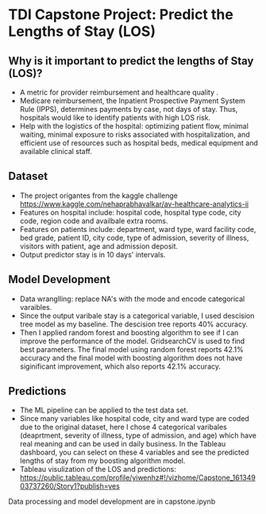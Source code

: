 # TDI Capstone Project: Predict the Lengths of Stay (LOS)

## Why is it important to predict the lengths of Stay (LOS)?
- A metric for provider reimbursement and healthcare quality .
- Medicare reimbursement, the Inpatient Prospective Payment System Rule (IPPS), determines payments by case, not days of stay. Thus, hospitals would like to identify patients with high LOS risk.
- Help with the logistics of the hospital: optimizing patient flow, minimal waiting, minimal exposure to risks associated with hospitalization, and efficient use of resources such as hospital beds, medical equipment and available clinical staff.

## Dataset
- The project origantes from the kaggle challenge https://www.kaggle.com/nehaprabhavalkar/av-healthcare-analytics-ii
- Features on hospital include: hospital code, hospital type code, city code, region code and availbale extra rooms.
- Features on patients include: department, ward type, ward facility code, bed grade, patient ID, city code, type of admission, severity of illness, visitors with patient, age and admission deposit.  
- Output predictor stay is in 10 days' intervals.  

## Model Development
- Data wranglling: replace NA's with the mode and encode categorical varaibles.
- Since the output varibale stay is a categorical variable, I used descision tree model as my baseline. The descision tree reports 40% accuracy.
- Then I applied random forest and boosting algorithm to see if I can improve the performance of the model. GridsearchCV is used to find best parameters. The final model using random forest reports 42.1% accuracy and the final model with boosting algorithm does not have siginificant improvement, which also reports 42.1% accuracy.

## Predictions
- The ML pipeline can be applied to the test data set.
- Since many variables like hospital code, city and ward type are coded due to the original dataset, here I chose 4 categorical varibales (deaprtment, severity of illness, type of admission, and age) which have real meaning and can be used in daily business. In the Tableau dashboard, you can select on these 4 variables and see the predicted lengths of stay from my boosting algorithm model.
- Tableau visulization of the LOS and predictions: https://public.tableau.com/profile/yiwenhz#!/vizhome/Capstone_16134903737260/Story1?publish=yes

Data processing and model development are in capstone.ipynb 
